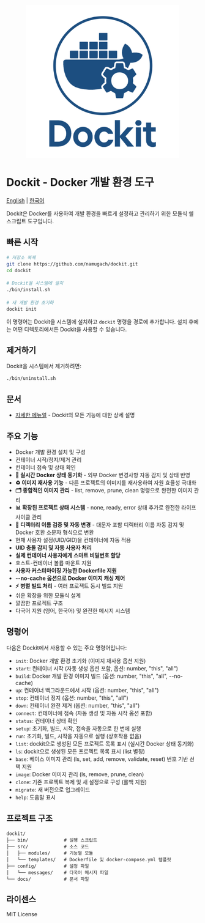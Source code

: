 <p align="center">
  <img src="../../docs/logo.png" alt="Dockit Logo" width="400">
</p>

# Dockit - Docker 개발 환경 도구

[English](../../docs/en/README.md) | [한국어](../../docs/ko/README.md)

Dockit은 Docker를 사용하여 개발 환경을 빠르게 설정하고 관리하기 위한 모듈식 쉘 스크립트 도구입니다.

## 빠른 시작

```bash
# 저장소 복제
git clone https://github.com/namugach/dockit.git
cd dockit

# Dockit을 시스템에 설치
./bin/install.sh

# 새 개발 환경 초기화
dockit init
```

이 명령어는 Dockit을 시스템에 설치하고 `dockit` 명령을 경로에 추가합니다. 설치 후에는 어떤 디렉토리에서든 Dockit을 사용할 수 있습니다.

## 제거하기

Dockit을 시스템에서 제거하려면:

```bash
./bin/uninstall.sh
```

## 문서

- [자세한 메뉴얼](./MANUAL.md) - Dockit의 모든 기능에 대한 상세 설명

## 주요 기능

- Docker 개발 환경 설치 및 구성
- 컨테이너 시작/정지/제거 관리
- 컨테이너 접속 및 상태 확인
- **🔄 실시간 Docker 상태 동기화** - 외부 Docker 변경사항 자동 감지 및 상태 반영
- **♻️ 이미지 재사용 기능** - 다른 프로젝트의 이미지를 재사용하여 자원 효율성 극대화
- **🗂️ 종합적인 이미지 관리** - list, remove, prune, clean 명령으로 완전한 이미지 관리
- **📊 확장된 프로젝트 상태 시스템** - none, ready, error 상태 추가로 완전한 라이프사이클 관리
- **📁 디렉터리 이름 검증 및 자동 변경** - 대문자 포함 디렉터리 이름 자동 감지 및 Docker 호환 소문자 형식으로 변환
- 현재 사용자 설정(UID/GID)을 컨테이너에 자동 적용
- **UID 충돌 감지 및 자동 사용자 처리**
- **실제 컨테이너 사용자에게 스마트 비밀번호 할당**
- 호스트-컨테이너 볼륨 마운트 지원
- **사용자 커스터마이징 가능한 Dockerfile 지원**
- **--no-cache 옵션으로 Docker 이미지 캐싱 제어**
- **⚡ 병렬 빌드 처리** - 여러 프로젝트 동시 빌드 지원
- 쉬운 확장을 위한 모듈식 설계
- 깔끔한 프로젝트 구조
- 다국어 지원 (영어, 한국어) 및 완전한 메시지 시스템

## 명령어

다음은 Dockit에서 사용할 수 있는 주요 명령어입니다:

- `init`: Docker 개발 환경 초기화 (이미지 재사용 옵션 지원)
- `start`: 컨테이너 시작 (자동 생성 옵션 포함, 옵션: number, "this", "all")
- `build`: Docker 개발 환경 이미지 빌드 (옵션: number, "this", "all", --no-cache)
- `up`: 컨테이너 백그라운드에서 시작 (옵션: number, "this", "all")
- `stop`: 컨테이너 정지 (옵션: number, "this", "all")
- `down`: 컨테이너 완전 제거 (옵션: number, "this", "all")
- `connect`: 컨테이너에 접속 (자동 생성 및 자동 시작 옵션 포함)
- `status`: 컨테이너 상태 확인
- `setup`: 초기화, 빌드, 시작, 접속을 자동으로 한 번에 실행
- `run`: 초기화, 빌드, 시작을 자동으로 실행 (상호작용 없음)
- `list`: dockit으로 생성된 모든 프로젝트 목록 표시 (실시간 Docker 상태 동기화)
- `ls`: dockit으로 생성된 모든 프로젝트 목록 표시 (list 별칭)
- `base`: 베이스 이미지 관리 (ls, set, add, remove, validate, reset) 번호 기반 선택 지원
- `image`: Docker 이미지 관리 (ls, remove, prune, clean)
- `clone`: 기존 프로젝트 복제 및 새 설정으로 구성 (롤백 지원)
- `migrate`: 새 버전으로 업그레이드
- `help`: 도움말 표시

## 프로젝트 구조

```
dockit/
├── bin/             # 실행 스크립트
├── src/             # 소스 코드
│   ├── modules/     # 기능별 모듈
│   └── templates/   # Dockerfile 및 docker-compose.yml 템플릿
├── config/          # 설정 파일
│   └── messages/    # 다국어 메시지 파일
└── docs/            # 문서 파일
```

## 라이센스

MIT License 